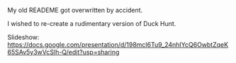 My old READEME got overwritten by accident.

I wished to re-create a rudimentary version of Duck Hunt.

Slideshow: https://docs.google.com/presentation/d/198mcl6Tu9_24nhIYcQ6OwbtZqeK65SAv5y3wVcSlh-Q/edit?usp=sharing 
